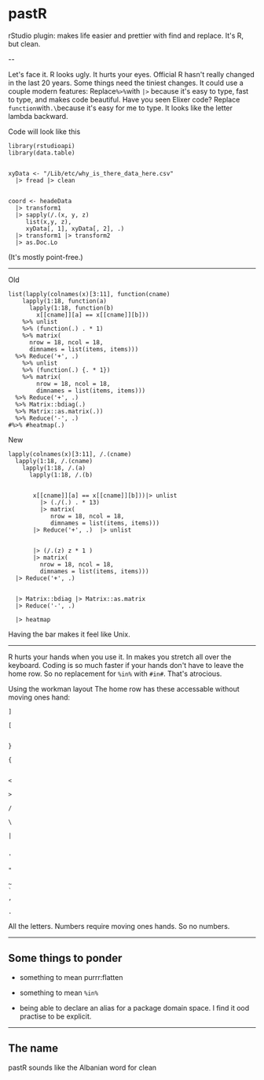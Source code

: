 # pastR

rStudio plugin: makes life easier and prettier with find and replace.  It's R, but clean.

--

Let's face it.  R looks ugly.  It hurts your eyes.    Official R hasn't really changed in the last 20 years.  Some things need the tiniest changes.  It could use a couple modern features:
Replace``` %>% ```with ```|>``` because it's easy to type, fast to type, and makes code beautiful.  Have you seen Elixer code?
Replace ```function```with```.\```because it's easy for me to type.  It looks like the letter lambda backward.

Code will look like this

```
library(rstudioapi)
library(data.table)


xyData <- "/Lib/etc/why_is_there_data_here.csv"
  |> fread |> clean


coord <- headeData
  |> transform1
  |> sapply(/.(x, y, z) 
     list(x,y, z), 
     xyData[, 1], xyData[, 2], .)
  |> transform1 |> transform2
  |> as.Doc.Lo
```
 
(It's mostly point-free.)


----

Old
```
list(lapply(colnames(x)[3:11], function(cname)
    lapply(1:18, function(a)
      lapply(1:18, function(b)
        x[[cname]][a] == x[[cname]][b])) 
    %>% unlist 
    %>% (function(.) . * 1) 
    %>% matrix(
      nrow = 18, ncol = 18, 
      dimnames = list(items, items))) 
  %>% Reduce('+', .)
    %>% unlist 
    %>% (function(.) {. * 1}) 
    %>% matrix(
        nrow = 18, ncol = 18, 
        dimnames = list(items, items))) 
  %>% Reduce('+', .) 
  %>% Matrix::bdiag(.) 
  %>% Matrix::as.matrix(.)) 
  %>% Reduce('-', .)
#%>% #heatmap(.)
```

New
 ``` 
 lapply(colnames(x)[3:11], /.(cname)
   lapply(1:18, /.(cname)
     lapply(1:18, /.(a) 
       lapply(1:18, /.(b)
       
       
        x[[cname]][a] == x[[cname]][b]))|> unlist 
          |> (./(.) . * 13) 
          |> matrix(
             nrow = 18, ncol = 18, 
             dimnames = list(items, items)))      
        |> Reduce('+', .)  |> unlist 
    
    
        |> (/.(z) z * 1 )
        |> matrix(
          nrow = 18, ncol = 18, 
          dimnames = list(items, items))) 
   |> Reduce('+', .) 


   |> Matrix::bdiag |> Matrix::as.matrix 
   |> Reduce('-', .) 
   
   |> heatmap
  ```
 
Having the bar makes it feel like Unix. 

---

R hurts your hands when you use it.  In makes you stretch all over the keyboard.  Coding is so much faster if your hands don't have to leave the home row.  So no replacement for ``` %in% ``` with ``` #in# ```.  That's atrocious. 

Using the workman layout The home row has these accessable without moving ones hand:

```
]

[


}

{


<

>

/

\

|


'

"

~
`
, 

.

``` 

All the letters.  Numbers require moving ones hands.  So no numbers.

---

## Some things to ponder


- something to mean purrr:flatten

- something to mean ``` %in% ```

- being able to declare an alias for a package domain space.  I find it ood practise to be explicit.

---

## The name


pastR sounds like the Albanian word for clean

